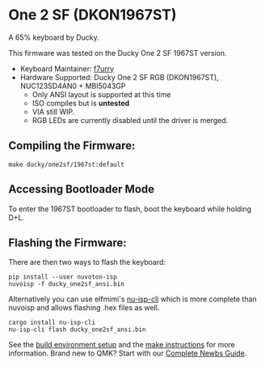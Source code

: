 # One 2 SF (DKON1967ST)

A 65% keyboard by Ducky.

This firmware was tested on the Ducky One 2 SF 1967ST version.

* Keyboard Maintainer: [f7urry](https://github.com/f7urry)
* Hardware Supported: Ducky One 2 SF RGB (DKON1967ST), NUC123SD4AN0 + MBI5043GP
  * Only ANSI layout is supported at this time
  * ISO compiles but is **untested**
  * VIA still WIP.
  * RGB LEDs are currently disabled until the driver is merged.

## Compiling the Firmware:

    make ducky/one2sf/1967st:default

## Accessing Bootloader Mode

To enter the 1967ST bootloader to flash, boot the keyboard while holding D+L.

## Flashing the Firmware:

There are then two ways to flash the keyboard:

    pip install --user nuvoton-isp
    nuvoisp -f ducky_one2sf_ansi.bin

Alternatively you can use elfmimi's [nu-isp-cli](https://lib.rs/crates/nu-isp-cli) which is more complete than nuvoisp and allows flashing .hex files as well.

    cargo install nu-isp-cli
    nu-isp-cli flash ducky_one2sf_ansi.bin

See the [build environment setup](https://docs.qmk.fm/#/getting_started_build_tools) and the [make instructions](https://docs.qmk.fm/#/getting_started_make_guide) for more information. Brand new to QMK? Start with our [Complete Newbs Guide](https://docs.qmk.fm/#/newbs).
